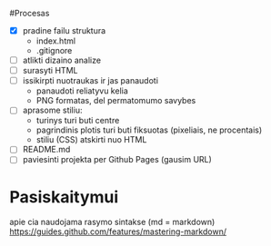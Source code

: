 #Procesas

- [x] pradine failu struktura
    - index.html
    - .gitignore
- [ ] atlikti dizaino analize
- [ ] surasyti HTML
- [ ] issikirpti nuotraukas ir jas panaudoti 
    - panaudoti reliatyvu kelia
    - PNG formatas, del permatomumo savybes
- [ ] aprasome stiliu:
    - turinys turi buti centre
    - pagrindinis plotis turi buti fiksuotas (pixeliais, ne procentais)
    - stiliu (CSS) atskirti nuo HTML
- [ ] README.md
- [ ] paviesinti projekta per Github Pages (gausim URL)

# Pasiskaitymui

apie cia naudojama rasymo sintakse (md = markdown)
https://guides.github.com/features/mastering-markdown/ 